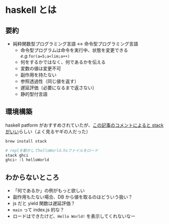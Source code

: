 # haskell とは

## 要約

- 純粋関数型プログラミング言語 ↔︎ 命令型プログラミング言語
  - 命令型プログラムは命令を実行中、状態を変更できる _e.g._`for(a=5;a<lim;a++)`
  - 何をするかではなく、何であるかを伝える
  - 変数の値は変更不可
  - 副作用を持たない
  - 参照透過性（同じ値を返す）
  - 遅延評価（必要になるまで返さない）
  - 静的型付言語

## 環境構築

haskell patform がおすすめされていたが、[この記事のコメントによると stack がいい](https://qiita.com/takehilo/items/7b65d32e47510cd1fe48#comment-8c965688a5a7db364818)らしい（よく見るヤギの人だった）

```sh
brew install stack

# replを動かしてhelloWorld.hsファイルをロード
stack ghci
ghci> :l helloWorld
```

## わからないところ

- 「何であるか」の例がもっと欲しい
- 副作用もたない場合、DB から値を取るのはどういう扱い？
- js だと yield 関数は遅延評価？
- `main` って index.js 的な？
- ロードはできたけど、`Hello World!` を表示してくれないなー
